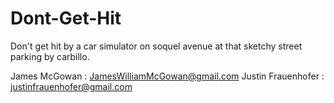 # Dont-Get-Hit
Don't get hit by a car simulator on soquel avenue at that sketchy street parking by carbillo.

James McGowan : JamesWilliamMcGowan@gmail.com
Justin Frauenhofer : justinfrauenhofer@gmail.com
